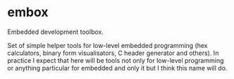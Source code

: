 embox
=====

Embedded development toolbox.


Set of simple helper tools for low-level embedded programming (hex
calculators, binary form visualisators, C header generator and
others). In practice I expect that here will be tools not only for
low-level programming or anything particular for embedded and only it
but I think this name will do.
